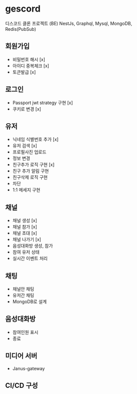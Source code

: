 # gescord

디스코드 클론 프로젝트 (BE)
NestJs, Graphql, Mysql, MongoDB, Redis(PubSub)

## 회원가입

- 비밀번호 해시 [x]
- 아이디 중복체크 [x]
- 토큰발급 [x]

## 로그인

- Passport jwt strategy 구현 [x]
- 쿠키로 변경 [x]

## 유저

- 닉네임 식별번호 추가 [x]
- 유저 검색 [x]
- 프로필사진 업로드
- 정보 변경
- 친구추가 로직 구현 [x]
- 친구 추가 알림 구현
- 친구삭제 로직 구현
- 차단
- 1:1 메세지 구현

## 채널

- 채널 생성 [x]
- 채널 참가 [x]
- 채널 초대 [x]
- 채널 나가기 [x]
- 음성대화방 생성, 참가
- 참여 유저 상태
- 실시간 이벤트 처리

## 채팅
- 채널안 채팅
- 유저간 채팅
- MongoDB로 설계

## 음성대화방

- 참여인원 표시
- 종료

## 미디어 서버

- Janus-gateway

## CI/CD 구성